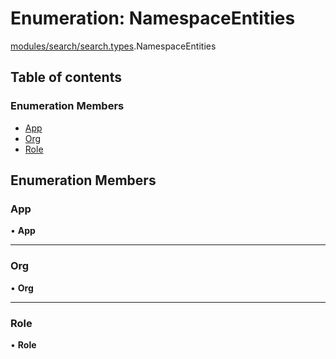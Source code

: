 # Enumeration: NamespaceEntities

[modules/search/search.types](../modules/modules_search_search_types.md).NamespaceEntities

## Table of contents

### Enumeration Members

- [App](modules_search_search_types.NamespaceEntities.md#app)
- [Org](modules_search_search_types.NamespaceEntities.md#org)
- [Role](modules_search_search_types.NamespaceEntities.md#role)

## Enumeration Members

### App

• **App**

___

### Org

• **Org**

___

### Role

• **Role**
